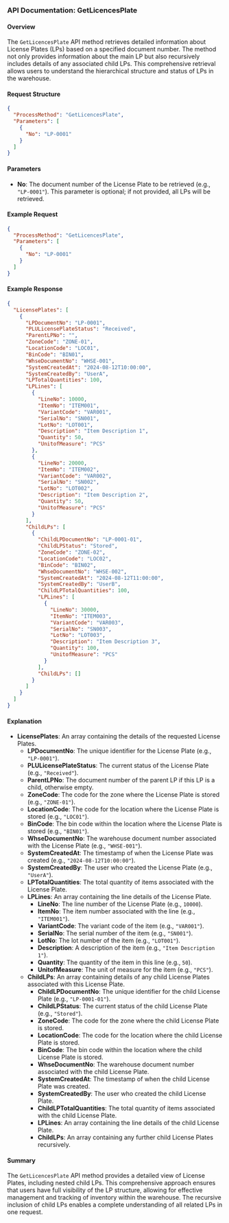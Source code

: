 ### API Documentation: GetLicencesPlate

#### Overview
The `GetLicencesPlate` API method retrieves detailed information about License Plates (LPs) based on a specified document number. The method not only provides information about the main LP but also recursively includes details of any associated child LPs. This comprehensive retrieval allows users to understand the hierarchical structure and status of LPs in the warehouse.

#### Request Structure
```json
{
  "ProcessMethod": "GetLicencesPlate",
  "Parameters": [
    {
      "No": "LP-0001"
    }
  ]
}
```

#### Parameters
- **No**: The document number of the License Plate to be retrieved (e.g., `"LP-0001"`). This parameter is optional; if not provided, all LPs will be retrieved.

#### Example Request
```json
{
  "ProcessMethod": "GetLicencesPlate",
  "Parameters": [
    {
      "No": "LP-0001"
    }
  ]
}
```

#### Example Response
```json
{
  "LicensePlates": [
    {
      "LPDocumentNo": "LP-0001",
      "PLULicensePlateStatus": "Received",
      "ParentLPNo": "",
      "ZoneCode": "ZONE-01",
      "LocationCode": "LOC01",
      "BinCode": "BIN01",
      "WhseDocumentNo": "WHSE-001",
      "SystemCreatedAt": "2024-08-12T10:00:00",
      "SystemCreatedBy": "UserA",
      "LPTotalQuantities": 100,
      "LPLines": [
        {
          "LineNo": 10000,
          "ItemNo": "ITEM001",
          "VariantCode": "VAR001",
          "SerialNo": "SN001",
          "LotNo": "LOT001",
          "Description": "Item Description 1",
          "Quantity": 50,
          "UnitofMeasure": "PCS"
        },
        {
          "LineNo": 20000,
          "ItemNo": "ITEM002",
          "VariantCode": "VAR002",
          "SerialNo": "SN002",
          "LotNo": "LOT002",
          "Description": "Item Description 2",
          "Quantity": 50,
          "UnitofMeasure": "PCS"
        }
      ],
      "ChildLPs": [
        {
          "ChildLPDocumentNo": "LP-0001-01",
          "ChildLPStatus": "Stored",
          "ZoneCode": "ZONE-02",
          "LocationCode": "LOC02",
          "BinCode": "BIN02",
          "WhseDocumentNo": "WHSE-002",
          "SystemCreatedAt": "2024-08-12T11:00:00",
          "SystemCreatedBy": "UserB",
          "ChildLPTotalQuantities": 100,
          "LPLines": [
            {
              "LineNo": 30000,
              "ItemNo": "ITEM003",
              "VariantCode": "VAR003",
              "SerialNo": "SN003",
              "LotNo": "LOT003",
              "Description": "Item Description 3",
              "Quantity": 100,
              "UnitofMeasure": "PCS"
            }
          ],
          "ChildLPs": []
        }
      ]
    }
  ]
}
```

#### Explanation
- **LicensePlates**: An array containing the details of the requested License Plates.
  - **LPDocumentNo**: The unique identifier for the License Plate (e.g., `"LP-0001"`).
  - **PLULicensePlateStatus**: The current status of the License Plate (e.g., `"Received"`).
  - **ParentLPNo**: The document number of the parent LP if this LP is a child, otherwise empty.
  - **ZoneCode**: The code for the zone where the License Plate is stored (e.g., `"ZONE-01"`).
  - **LocationCode**: The code for the location where the License Plate is stored (e.g., `"LOC01"`).
  - **BinCode**: The bin code within the location where the License Plate is stored (e.g., `"BIN01"`).
  - **WhseDocumentNo**: The warehouse document number associated with the License Plate (e.g., `"WHSE-001"`).
  - **SystemCreatedAt**: The timestamp of when the License Plate was created (e.g., `"2024-08-12T10:00:00"`).
  - **SystemCreatedBy**: The user who created the License Plate (e.g., `"UserA"`).
  - **LPTotalQuantities**: The total quantity of items associated with the License Plate.
  - **LPLines**: An array containing the line details of the License Plate.
    - **LineNo**: The line number of the License Plate (e.g., `10000`).
    - **ItemNo**: The item number associated with the line (e.g., `"ITEM001"`).
    - **VariantCode**: The variant code of the item (e.g., `"VAR001"`).
    - **SerialNo**: The serial number of the item (e.g., `"SN001"`).
    - **LotNo**: The lot number of the item (e.g., `"LOT001"`).
    - **Description**: A description of the item (e.g., `"Item Description 1"`).
    - **Quantity**: The quantity of the item in this line (e.g., `50`).
    - **UnitofMeasure**: The unit of measure for the item (e.g., `"PCS"`).
  - **ChildLPs**: An array containing details of any child License Plates associated with this License Plate.
    - **ChildLPDocumentNo**: The unique identifier for the child License Plate (e.g., `"LP-0001-01"`).
    - **ChildLPStatus**: The current status of the child License Plate (e.g., `"Stored"`).
    - **ZoneCode**: The code for the zone where the child License Plate is stored.
    - **LocationCode**: The code for the location where the child License Plate is stored.
    - **BinCode**: The bin code within the location where the child License Plate is stored.
    - **WhseDocumentNo**: The warehouse document number associated with the child License Plate.
    - **SystemCreatedAt**: The timestamp of when the child License Plate was created.
    - **SystemCreatedBy**: The user who created the child License Plate.
    - **ChildLPTotalQuantities**: The total quantity of items associated with the child License Plate.
    - **LPLines**: An array containing the line details of the child License Plate.
    - **ChildLPs**: An array containing any further child License Plates recursively.

#### Summary
The `GetLicencesPlate` API method provides a detailed view of License Plates, including nested child LPs. This comprehensive approach ensures that users have full visibility of the LP structure, allowing for effective management and tracking of inventory within the warehouse. The recursive inclusion of child LPs enables a complete understanding of all related LPs in one request.